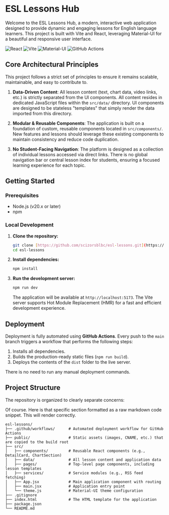 # ESL Lessons Hub

Welcome to the ESL Lessons Hub, a modern, interactive web application designed to provide dynamic and engaging lessons for English language learners. This project is built with Vite and React, leveraging Material-UI for a beautiful and responsive user interface.

![React](https://img.shields.io/badge/react-%2320232a.svg?style=for-the-badge&logo=react&logoColor=%2361DAFB)
![Vite](https://img.shields.io/badge/vite-%23646CFF.svg?style=for-the-badge&logo=vite&logoColor=white)
![Material-UI](https://img.shields.io/badge/material--ui-%230081CB.svg?style=for-the-badge&logo=material-ui&logoColor=white)
![GitHub Actions](https://img.shields.io/badge/github%20actions-%232671E5.svg?style=for-the-badge&logo=githubactions&logoColor=white)

## Core Architectural Principles

This project follows a strict set of principles to ensure it remains scalable, maintainable, and easy to contribute to.

1.  **Data-Driven Content**: All lesson content (text, chart data, video links, etc.) is strictly separated from the UI components. All content resides in dedicated JavaScript files within the `src/data/` directory. UI components are designed to be stateless "templates" that simply render the data imported from this directory.

2.  **Modular & Reusable Components**: The application is built on a foundation of custom, reusable components located in `src/components/`. New features and lessons should leverage these existing components to maintain consistency and reduce code duplication.

3.  **No Student-Facing Navigation**: The platform is designed as a collection of individual lessons accessed via direct links. There is no global navigation bar or central lesson index for students, ensuring a focused learning experience for each topic.

## Getting Started

### Prerequisites

-   Node.js (v20.x or later)
-   npm

### Local Development

1.  **Clone the repository:**
    ```bash
    git clone [https://github.com/scizorsblbc/esl-lessons.git](https://github.com/scizorsblbc/esl-lessons.git)
    cd esl-lessons
    ```

2.  **Install dependencies:**
    ```bash
    npm install
    ```

3.  **Run the development server:**
    ```bash
    npm run dev
    ```
    The application will be available at `http://localhost:5173`. The Vite server supports Hot Module Replacement (HMR) for a fast and efficient development experience.

## Deployment

Deployment is fully automated using **GitHub Actions**. Every push to the `main` branch triggers a workflow that performs the following steps:
1.  Installs all dependencies.
2.  Builds the production-ready static files (`npm run build`).
3.  Deploys the contents of the `dist` folder to the live server.

There is no need to run any manual deployment commands.

## Project Structure

The repository is organized to clearly separate concerns:

Of course. Here is that specific section formatted as a raw markdown code snippet. This will render correctly.

```
esl-lessons/
├── .github/workflows/      # Automated deployment workflow for GitHub Actions
├── public/                 # Static assets (images, CNAME, etc.) that are copied to the build root
├── src/
│   ├── components/         # Reusable React components (e.g., DetailCard, ChartSection)
│   ├── data/               # All lesson content and application data
│   ├── pages/              # Top-level page components, including lesson templates
│   ├── services/           # Service modules (e.g., RSS feed fetching)
│   ├── App.jsx             # Main application component with routing
│   ├── main.jsx            # Application entry point
│   └── theme.js            # Material-UI theme configuration
├── .gitignore
├── index.html              # The HTML template for the application
├── package.json
└── README.md
```